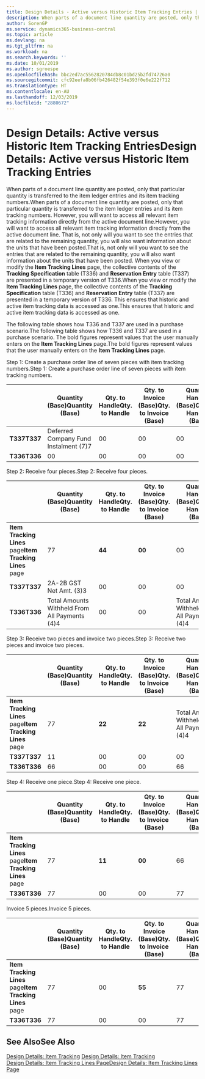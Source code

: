 ```yaml
---
title: Design Details - Active versus Historic Item Tracking Entries | Microsoft Docs
description: When parts of a document line quantity are posted, only that particular quantity is transferred to the item ledger entries and its item tracking numbers. However, you will want to access all relevant item tracking information directly from the active document line. That is, not only will you want to see the entries that are related to the remaining quantity, you will also want information about the units that have been posted. When you view or modify the **Item Tracking Lines** page, the collective contents of the **Tracking Specification** table (T336) and **Reservation Entry** table (T337) are presented in a temporary version of T336. This ensures that historic and active item tracking data is accessed as one.
author: SorenGP
ms.service: dynamics365-business-central
ms.topic: article
ms.devlang: na
ms.tgt_pltfrm: na
ms.workload: na
ms.search.keywords: ''
ms.date: 10/01/2019
ms.author: sgroespe
ms.openlocfilehash: bbc2ed7ac5562820784db8c01bd25b2fd74726a0
ms.sourcegitcommit: cfc92eefa8b06fb426482f54e393f0e6e222f712
ms.translationtype: HT
ms.contentlocale: en-AU
ms.lasthandoff: 12/03/2019
ms.locfileid: "2880672"
---
```

# <a name="design-details-active-versus-historic-item-tracking-entries"></a><span data-ttu-id="aada2-107">Design Details: Active versus Historic Item Tracking Entries</span><span class="sxs-lookup"><span data-stu-id="aada2-107">Design Details: Active versus Historic Item Tracking Entries</span></span>
<span data-ttu-id="aada2-108">When parts of a document line quantity are posted, only that particular quantity is transferred to the item ledger entries and its item tracking numbers.</span><span class="sxs-lookup"><span data-stu-id="aada2-108">When parts of a document line quantity are posted, only that particular quantity is transferred to the item ledger entries and its item tracking numbers.</span></span> <span data-ttu-id="aada2-109">However, you will want to access all relevant item tracking information directly from the active document line.</span><span class="sxs-lookup"><span data-stu-id="aada2-109">However, you will want to access all relevant item tracking information directly from the active document line.</span></span> <span data-ttu-id="aada2-110">That is, not only will you want to see the entries that are related to the remaining quantity, you will also want information about the units that have been posted.</span><span class="sxs-lookup"><span data-stu-id="aada2-110">That is, not only will you want to see the entries that are related to the remaining quantity, you will also want information about the units that have been posted.</span></span> <span data-ttu-id="aada2-111">When you view or modify the **Item Tracking Lines** page, the collective contents of the **Tracking Specification** table (T336) and **Reservation Entry** table (T337) are presented in a temporary version of T336.</span><span class="sxs-lookup"><span data-stu-id="aada2-111">When you view or modify the **Item Tracking Lines** page, the collective contents of the **Tracking Specification** table (T336) and **Reservation Entry** table (T337) are presented in a temporary version of T336.</span></span> <span data-ttu-id="aada2-112">This ensures that historic and active item tracking data is accessed as one.</span><span class="sxs-lookup"><span data-stu-id="aada2-112">This ensures that historic and active item tracking data is accessed as one.</span></span>  

 <span data-ttu-id="aada2-113">The following table shows how T336 and T337 are used in a purchase scenario.</span><span class="sxs-lookup"><span data-stu-id="aada2-113">The following table shows how T336 and T337 are used in a purchase scenario.</span></span> <span data-ttu-id="aada2-114">The bold figures represent values that the user manually enters on the **Item Tracking Lines** page.</span><span class="sxs-lookup"><span data-stu-id="aada2-114">The bold figures represent values that the user manually enters on the **Item Tracking Lines** page.</span></span>  

 <span data-ttu-id="aada2-115">Step 1: Create a purchase order line of seven pieces with item tracking numbers.</span><span class="sxs-lookup"><span data-stu-id="aada2-115">Step 1: Create a purchase order line of seven pieces with item tracking numbers.</span></span>  

||<span data-ttu-id="aada2-116">**Quantity (Base)**</span><span class="sxs-lookup"><span data-stu-id="aada2-116">**Quantity (Base)**</span></span>|<span data-ttu-id="aada2-117">**Qty. to Handle**</span><span class="sxs-lookup"><span data-stu-id="aada2-117">**Qty. to Handle**</span></span>|<span data-ttu-id="aada2-118">**Qty. to Invoice (Base)**</span><span class="sxs-lookup"><span data-stu-id="aada2-118">**Qty. to Invoice (Base)**</span></span>|<span data-ttu-id="aada2-119">**Quantity Handled (Base)**</span><span class="sxs-lookup"><span data-stu-id="aada2-119">**Quantity Handled (Base)**</span></span>|<span data-ttu-id="aada2-120">**Quantity Invoiced (Base)**</span><span class="sxs-lookup"><span data-stu-id="aada2-120">**Quantity Invoiced (Base)**</span></span>|  
|-|----------------------------------------------|--------------------------------------------|------------------------------------------------------|-------------------------------------------------------|--------------------------------------------------------|  
|<span data-ttu-id="aada2-121">**T337**</span><span class="sxs-lookup"><span data-stu-id="aada2-121">**T337**</span></span>|<span data-ttu-id="aada2-122">Deferred Company Fund Instalment (7)</span><span class="sxs-lookup"><span data-stu-id="aada2-122">7</span></span>|<span data-ttu-id="aada2-123">0</span><span class="sxs-lookup"><span data-stu-id="aada2-123">0</span></span>|<span data-ttu-id="aada2-124">0</span><span class="sxs-lookup"><span data-stu-id="aada2-124">0</span></span>|<span data-ttu-id="aada2-125">0</span><span class="sxs-lookup"><span data-stu-id="aada2-125">0</span></span>|<span data-ttu-id="aada2-126">0</span><span class="sxs-lookup"><span data-stu-id="aada2-126">0</span></span>|  
|<span data-ttu-id="aada2-127">**T336**</span><span class="sxs-lookup"><span data-stu-id="aada2-127">**T336**</span></span>|<span data-ttu-id="aada2-128">0</span><span class="sxs-lookup"><span data-stu-id="aada2-128">0</span></span>|<span data-ttu-id="aada2-129">0</span><span class="sxs-lookup"><span data-stu-id="aada2-129">0</span></span>|<span data-ttu-id="aada2-130">0</span><span class="sxs-lookup"><span data-stu-id="aada2-130">0</span></span>|<span data-ttu-id="aada2-131">0</span><span class="sxs-lookup"><span data-stu-id="aada2-131">0</span></span>|<span data-ttu-id="aada2-132">0</span><span class="sxs-lookup"><span data-stu-id="aada2-132">0</span></span>|  

 <span data-ttu-id="aada2-133">Step 2: Receive four pieces.</span><span class="sxs-lookup"><span data-stu-id="aada2-133">Step 2: Receive four pieces.</span></span>  

||<span data-ttu-id="aada2-134">**Quantity (Base)**</span><span class="sxs-lookup"><span data-stu-id="aada2-134">**Quantity (Base)**</span></span>|<span data-ttu-id="aada2-135">**Qty. to Handle**</span><span class="sxs-lookup"><span data-stu-id="aada2-135">**Qty. to Handle**</span></span>|<span data-ttu-id="aada2-136">**Qty. to Invoice (Base)**</span><span class="sxs-lookup"><span data-stu-id="aada2-136">**Qty. to Invoice (Base)**</span></span>|<span data-ttu-id="aada2-137">**Quantity Handled (Base)**</span><span class="sxs-lookup"><span data-stu-id="aada2-137">**Quantity Handled (Base)**</span></span>|<span data-ttu-id="aada2-138">**Quantity Invoiced (Base)**</span><span class="sxs-lookup"><span data-stu-id="aada2-138">**Quantity Invoiced (Base)**</span></span>|  
|-|----------------------------------------------|--------------------------------------------|------------------------------------------------------|-------------------------------------------------------|--------------------------------------------------------|  
|<span data-ttu-id="aada2-139">**Item Tracking Lines** page</span><span class="sxs-lookup"><span data-stu-id="aada2-139">**Item Tracking Lines** page</span></span>|<span data-ttu-id="aada2-140">7</span><span class="sxs-lookup"><span data-stu-id="aada2-140">7</span></span>|<span data-ttu-id="aada2-141">**4**</span><span class="sxs-lookup"><span data-stu-id="aada2-141">**4**</span></span>|<span data-ttu-id="aada2-142">**0**</span><span class="sxs-lookup"><span data-stu-id="aada2-142">**0**</span></span>|<span data-ttu-id="aada2-143">0</span><span class="sxs-lookup"><span data-stu-id="aada2-143">0</span></span>|<span data-ttu-id="aada2-144">0</span><span class="sxs-lookup"><span data-stu-id="aada2-144">0</span></span>|  
|<span data-ttu-id="aada2-145">**T337**</span><span class="sxs-lookup"><span data-stu-id="aada2-145">**T337**</span></span>|<span data-ttu-id="aada2-146">2A-2B GST Net Amt. (3)</span><span class="sxs-lookup"><span data-stu-id="aada2-146">3</span></span>|<span data-ttu-id="aada2-147">0</span><span class="sxs-lookup"><span data-stu-id="aada2-147">0</span></span>|<span data-ttu-id="aada2-148">0</span><span class="sxs-lookup"><span data-stu-id="aada2-148">0</span></span>|<span data-ttu-id="aada2-149">0</span><span class="sxs-lookup"><span data-stu-id="aada2-149">0</span></span>|<span data-ttu-id="aada2-150">0</span><span class="sxs-lookup"><span data-stu-id="aada2-150">0</span></span>|  
|<span data-ttu-id="aada2-151">**T336**</span><span class="sxs-lookup"><span data-stu-id="aada2-151">**T336**</span></span>|<span data-ttu-id="aada2-152">Total Amounts Withheld From All Payments (4)</span><span class="sxs-lookup"><span data-stu-id="aada2-152">4</span></span>|<span data-ttu-id="aada2-153">0</span><span class="sxs-lookup"><span data-stu-id="aada2-153">0</span></span>|<span data-ttu-id="aada2-154">0</span><span class="sxs-lookup"><span data-stu-id="aada2-154">0</span></span>|<span data-ttu-id="aada2-155">Total Amounts Withheld From All Payments (4)</span><span class="sxs-lookup"><span data-stu-id="aada2-155">4</span></span>|<span data-ttu-id="aada2-156">0</span><span class="sxs-lookup"><span data-stu-id="aada2-156">0</span></span>|  

 <span data-ttu-id="aada2-157">Step 3: Receive two pieces and invoice two pieces.</span><span class="sxs-lookup"><span data-stu-id="aada2-157">Step 3: Receive two pieces and invoice two pieces.</span></span>  

||<span data-ttu-id="aada2-158">**Quantity (Base)**</span><span class="sxs-lookup"><span data-stu-id="aada2-158">**Quantity (Base)**</span></span>|<span data-ttu-id="aada2-159">**Qty. to Handle**</span><span class="sxs-lookup"><span data-stu-id="aada2-159">**Qty. to Handle**</span></span>|<span data-ttu-id="aada2-160">**Qty. to Invoice (Base)**</span><span class="sxs-lookup"><span data-stu-id="aada2-160">**Qty. to Invoice (Base)**</span></span>|<span data-ttu-id="aada2-161">**Quantity Handled (Base)**</span><span class="sxs-lookup"><span data-stu-id="aada2-161">**Quantity Handled (Base)**</span></span>|<span data-ttu-id="aada2-162">**Quantity Invoiced (Base)**</span><span class="sxs-lookup"><span data-stu-id="aada2-162">**Quantity Invoiced (Base)**</span></span>|  
|-|----------------------------------------------|--------------------------------------------|------------------------------------------------------|-------------------------------------------------------|--------------------------------------------------------|  
|<span data-ttu-id="aada2-163">**Item Tracking Lines** page</span><span class="sxs-lookup"><span data-stu-id="aada2-163">**Item Tracking Lines** page</span></span>|<span data-ttu-id="aada2-164">7</span><span class="sxs-lookup"><span data-stu-id="aada2-164">7</span></span>|<span data-ttu-id="aada2-165">**2**</span><span class="sxs-lookup"><span data-stu-id="aada2-165">**2**</span></span>|<span data-ttu-id="aada2-166">**2**</span><span class="sxs-lookup"><span data-stu-id="aada2-166">**2**</span></span>|<span data-ttu-id="aada2-167">Total Amounts Withheld From All Payments (4)</span><span class="sxs-lookup"><span data-stu-id="aada2-167">4</span></span>|<span data-ttu-id="aada2-168">0</span><span class="sxs-lookup"><span data-stu-id="aada2-168">0</span></span>|  
|<span data-ttu-id="aada2-169">**T337**</span><span class="sxs-lookup"><span data-stu-id="aada2-169">**T337**</span></span>|<span data-ttu-id="aada2-170">1</span><span class="sxs-lookup"><span data-stu-id="aada2-170">1</span></span>|<span data-ttu-id="aada2-171">0</span><span class="sxs-lookup"><span data-stu-id="aada2-171">0</span></span>|<span data-ttu-id="aada2-172">0</span><span class="sxs-lookup"><span data-stu-id="aada2-172">0</span></span>|<span data-ttu-id="aada2-173">0</span><span class="sxs-lookup"><span data-stu-id="aada2-173">0</span></span>|<span data-ttu-id="aada2-174">0</span><span class="sxs-lookup"><span data-stu-id="aada2-174">0</span></span>|  
|<span data-ttu-id="aada2-175">**T336**</span><span class="sxs-lookup"><span data-stu-id="aada2-175">**T336**</span></span>|<span data-ttu-id="aada2-176">6</span><span class="sxs-lookup"><span data-stu-id="aada2-176">6</span></span>|<span data-ttu-id="aada2-177">0</span><span class="sxs-lookup"><span data-stu-id="aada2-177">0</span></span>|<span data-ttu-id="aada2-178">0</span><span class="sxs-lookup"><span data-stu-id="aada2-178">0</span></span>|<span data-ttu-id="aada2-179">6</span><span class="sxs-lookup"><span data-stu-id="aada2-179">6</span></span>|<span data-ttu-id="aada2-180">2</span><span class="sxs-lookup"><span data-stu-id="aada2-180">2</span></span>|  

 <span data-ttu-id="aada2-181">Step 4: Receive one piece.</span><span class="sxs-lookup"><span data-stu-id="aada2-181">Step 4: Receive one piece.</span></span>  

||<span data-ttu-id="aada2-182">**Quantity (Base)**</span><span class="sxs-lookup"><span data-stu-id="aada2-182">**Quantity (Base)**</span></span>|<span data-ttu-id="aada2-183">**Qty. to Handle**</span><span class="sxs-lookup"><span data-stu-id="aada2-183">**Qty. to Handle**</span></span>|<span data-ttu-id="aada2-184">**Qty. to Invoice (Base)**</span><span class="sxs-lookup"><span data-stu-id="aada2-184">**Qty. to Invoice (Base)**</span></span>|<span data-ttu-id="aada2-185">**Quantity Handled (Base)**</span><span class="sxs-lookup"><span data-stu-id="aada2-185">**Quantity Handled (Base)**</span></span>|<span data-ttu-id="aada2-186">**Quantity Invoiced (Base)**</span><span class="sxs-lookup"><span data-stu-id="aada2-186">**Quantity Invoiced (Base)**</span></span>|  
|-|----------------------------------------------|--------------------------------------------|------------------------------------------------------|-------------------------------------------------------|--------------------------------------------------------|  
|<span data-ttu-id="aada2-187">**Item Tracking Lines** page</span><span class="sxs-lookup"><span data-stu-id="aada2-187">**Item Tracking Lines** page</span></span>|<span data-ttu-id="aada2-188">7</span><span class="sxs-lookup"><span data-stu-id="aada2-188">7</span></span>|<span data-ttu-id="aada2-189">**1**</span><span class="sxs-lookup"><span data-stu-id="aada2-189">**1**</span></span>|<span data-ttu-id="aada2-190">**0**</span><span class="sxs-lookup"><span data-stu-id="aada2-190">**0**</span></span>|<span data-ttu-id="aada2-191">6</span><span class="sxs-lookup"><span data-stu-id="aada2-191">6</span></span>|<span data-ttu-id="aada2-192">2</span><span class="sxs-lookup"><span data-stu-id="aada2-192">2</span></span>|  
|<span data-ttu-id="aada2-193">**T336**</span><span class="sxs-lookup"><span data-stu-id="aada2-193">**T336**</span></span>|<span data-ttu-id="aada2-194">7</span><span class="sxs-lookup"><span data-stu-id="aada2-194">7</span></span>|<span data-ttu-id="aada2-195">0</span><span class="sxs-lookup"><span data-stu-id="aada2-195">0</span></span>|<span data-ttu-id="aada2-196">0</span><span class="sxs-lookup"><span data-stu-id="aada2-196">0</span></span>|<span data-ttu-id="aada2-197">7</span><span class="sxs-lookup"><span data-stu-id="aada2-197">7</span></span>|<span data-ttu-id="aada2-198">2</span><span class="sxs-lookup"><span data-stu-id="aada2-198">2</span></span>|  

 <span data-ttu-id="aada2-199">Invoice 5 pieces.</span><span class="sxs-lookup"><span data-stu-id="aada2-199">Invoice 5 pieces.</span></span>  

||<span data-ttu-id="aada2-200">**Quantity (Base)**</span><span class="sxs-lookup"><span data-stu-id="aada2-200">**Quantity (Base)**</span></span>|<span data-ttu-id="aada2-201">**Qty. to Handle**</span><span class="sxs-lookup"><span data-stu-id="aada2-201">**Qty. to Handle**</span></span>|<span data-ttu-id="aada2-202">**Qty. to Invoice (Base)**</span><span class="sxs-lookup"><span data-stu-id="aada2-202">**Qty. to Invoice (Base)**</span></span>|<span data-ttu-id="aada2-203">**Quantity Handled (Base)**</span><span class="sxs-lookup"><span data-stu-id="aada2-203">**Quantity Handled (Base)**</span></span>|<span data-ttu-id="aada2-204">**Quantity Invoiced (Base)**</span><span class="sxs-lookup"><span data-stu-id="aada2-204">**Quantity Invoiced (Base)**</span></span>|  
|-|----------------------------------------------|--------------------------------------------|------------------------------------------------------|-------------------------------------------------------|--------------------------------------------------------|  
|<span data-ttu-id="aada2-205">**Item Tracking Lines** page</span><span class="sxs-lookup"><span data-stu-id="aada2-205">**Item Tracking Lines** page</span></span>|<span data-ttu-id="aada2-206">7</span><span class="sxs-lookup"><span data-stu-id="aada2-206">7</span></span>|<span data-ttu-id="aada2-207">0</span><span class="sxs-lookup"><span data-stu-id="aada2-207">0</span></span>|<span data-ttu-id="aada2-208">**5**</span><span class="sxs-lookup"><span data-stu-id="aada2-208">**5**</span></span>|<span data-ttu-id="aada2-209">7</span><span class="sxs-lookup"><span data-stu-id="aada2-209">7</span></span>|<span data-ttu-id="aada2-210">2</span><span class="sxs-lookup"><span data-stu-id="aada2-210">2</span></span>|  
|<span data-ttu-id="aada2-211">**T336**</span><span class="sxs-lookup"><span data-stu-id="aada2-211">**T336**</span></span>|<span data-ttu-id="aada2-212">7</span><span class="sxs-lookup"><span data-stu-id="aada2-212">7</span></span>|<span data-ttu-id="aada2-213">0</span><span class="sxs-lookup"><span data-stu-id="aada2-213">0</span></span>|<span data-ttu-id="aada2-214">0</span><span class="sxs-lookup"><span data-stu-id="aada2-214">0</span></span>|<span data-ttu-id="aada2-215">7</span><span class="sxs-lookup"><span data-stu-id="aada2-215">7</span></span>|<span data-ttu-id="aada2-216">7</span><span class="sxs-lookup"><span data-stu-id="aada2-216">7</span></span>|  

## <a name="see-also"></a><span data-ttu-id="aada2-217">See Also</span><span class="sxs-lookup"><span data-stu-id="aada2-217">See Also</span></span>  
 <span data-ttu-id="aada2-218">[Design Details: Item Tracking](design-details-item-tracking.md) </span><span class="sxs-lookup"><span data-stu-id="aada2-218">[Design Details: Item Tracking](design-details-item-tracking.md) </span></span>  
 [<span data-ttu-id="aada2-219">Design Details: Item Tracking Lines Page</span><span class="sxs-lookup"><span data-stu-id="aada2-219">Design Details: Item Tracking Lines Page</span></span>](design-details-item-tracking-lines-window.md)
